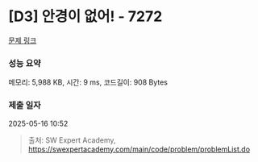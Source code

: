 # [D3] 안경이 없어! - 7272 

[문제 링크](https://swexpertacademy.com/main/code/problem/problemDetail.do?contestProbId=AWl0ZQ8qn7UDFAXz) 

### 성능 요약

메모리: 5,988 KB, 시간: 9 ms, 코드길이: 908 Bytes

### 제출 일자

2025-05-16 10:52



> 출처: SW Expert Academy, https://swexpertacademy.com/main/code/problem/problemList.do